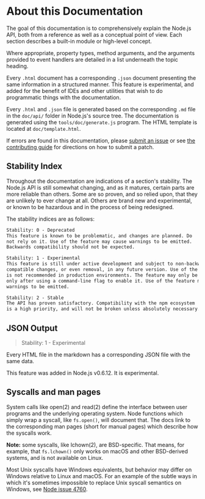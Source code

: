 # About this Documentation

<!-- type=misc -->

The goal of this documentation is to comprehensively explain the Node.js
API, both from a reference as well as a conceptual point of view. Each
section describes a built-in module or high-level concept.

Where appropriate, property types, method arguments, and the arguments
provided to event handlers are detailed in a list underneath the topic
heading.

Every `.html` document has a corresponding `.json` document presenting
the same information in a structured manner. This feature is
experimental, and added for the benefit of IDEs and other utilities that
wish to do programmatic things with the documentation.

Every `.html` and `.json` file is generated based on the corresponding
`.md` file in the `doc/api/` folder in Node.js's source tree. The
documentation is generated using the `tools/doc/generate.js` program.
The HTML template is located at `doc/template.html`.


If errors are found in this documentation, please [submit an issue][]
or see [the contributing guide][] for directions on how to submit a patch.

## Stability Index

<!--type=misc-->

Throughout the documentation are indications of a section's
stability. The Node.js API is still somewhat changing, and as it
matures, certain parts are more reliable than others. Some are so
proven, and so relied upon, that they are unlikely to ever change at
all. Others are brand new and experimental, or known to be hazardous
and in the process of being redesigned.

The stability indices are as follows:

```txt
Stability: 0 - Deprecated
This feature is known to be problematic, and changes are planned. Do
not rely on it. Use of the feature may cause warnings to be emitted.
Backwards compatibility should not be expected.
```

```txt
Stability: 1 - Experimental
This feature is still under active development and subject to non-backwards
compatible changes, or even removal, in any future version. Use of the feature
is not recommended in production environments. The feature may only be usable
only after using a command-line flag to enable it. Use of the feature may cause
warnings to be emitted.
```

```txt
Stability: 2 - Stable
The API has proven satisfactory. Compatibility with the npm ecosystem
is a high priority, and will not be broken unless absolutely necessary.
```

## JSON Output

> Stability: 1 - Experimental

Every HTML file in the markdown has a corresponding JSON file with the
same data.

This feature was added in Node.js v0.6.12. It is experimental.

## Syscalls and man pages

System calls like open(2) and read(2) define the interface between user programs
and the underlying operating system. Node functions which simply wrap a syscall,
like `fs.open()`, will document that. The docs link to the corresponding man
pages (short for manual pages) which describe how the syscalls work.

**Note:** some syscalls, like lchown(2), are BSD-specific. That means, for
example, that `fs.lchown()` only works on macOS and other BSD-derived systems,
and is not available on Linux.

Most Unix syscalls have Windows equivalents, but behavior may differ on Windows
relative to Linux and macOS. For an example of the subtle ways in which it's
sometimes impossible to replace Unix syscall semantics on Windows, see [Node
issue 4760](https://github.com/nodejs/node/issues/4760).

[submit an issue]: https://github.com/nodejs/node/issues/new
[the contributing guide]: https://github.com/nodejs/node/blob/master/CONTRIBUTING.md

